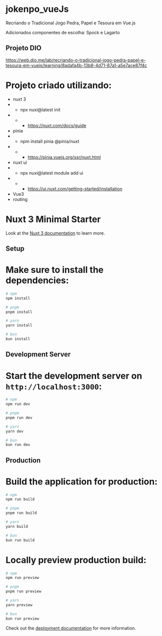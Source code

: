 # jokenpo_vueJs
Recriando o Tradicional Jogo Pedra, Papel e Tesoura em Vue.js

Adicionados componentes de escolha: Spock e Lagarto 

## Projeto DIO
https://web.dio.me/lab/recriando-o-tradicional-jogo-pedra-papel-e-tesoura-em-vuejs/learning/8adafa4b-13b8-4d71-87a1-a5e7ace87f4c


# Projeto criado utilizando:
  - nuxt 3
  - - npx nuxi@latest init
  - - - https://nuxt.com/docs/guide
  - pinia
  - - npm install pinia @pinia/nuxt
  - - - https://pinia.vuejs.org/ssr/nuxt.html
  - nuxt ui
  - - npx nuxi@latest module add ui
  - - - https://ui.nuxt.com/getting-started/installation
  - Vue3
  - routing


# 
# Nuxt 3 Minimal Starter

Look at the [Nuxt 3 documentation](https://nuxt.com/docs/getting-started/introduction) to learn more.

## Setup

# Make sure to install the dependencies:

```bash
# npm
npm install

# pnpm
pnpm install

# yarn
yarn install

# bun
bun install
```

## Development Server

# Start the development server on `http://localhost:3000`:

```bash
# npm
npm run dev

# pnpm
pnpm run dev

# yarn
yarn dev

# bun
bun run dev
```

## Production

# Build the application for production:

```bash
# npm
npm run build

# pnpm
pnpm run build

# yarn
yarn build

# bun
bun run build
```

# Locally preview production build:

```bash
# npm
npm run preview

# pnpm
pnpm run preview

# yarn
yarn preview

# bun
bun run preview
```

Check out the [deployment documentation](https://nuxt.com/docs/getting-started/deployment) for more information.
